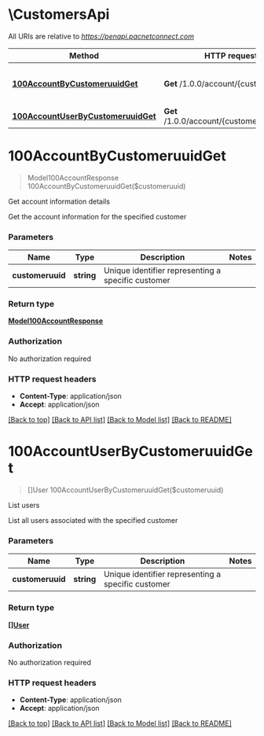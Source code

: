 # \CustomersApi

All URIs are relative to *https://penapi.pacnetconnect.com*

Method | HTTP request | Description
------------- | ------------- | -------------
[**100AccountByCustomeruuidGet**](CustomersApi.md#100AccountByCustomeruuidGet) | **Get** /1.0.0/account/{customeruuid} | Get account information details
[**100AccountUserByCustomeruuidGet**](CustomersApi.md#100AccountUserByCustomeruuidGet) | **Get** /1.0.0/account/{customeruuid}/user | List users


# **100AccountByCustomeruuidGet**
> Model100AccountResponse 100AccountByCustomeruuidGet($customeruuid)

Get account information details

Get the account information for the specified customer


### Parameters

Name | Type | Description  | Notes
------------- | ------------- | ------------- | -------------
 **customeruuid** | **string**| Unique identifier representing a specific customer | 

### Return type

[**Model100AccountResponse**](100AccountResponse.md)

### Authorization

No authorization required

### HTTP request headers

 - **Content-Type**: application/json
 - **Accept**: application/json

[[Back to top]](#) [[Back to API list]](../README.md#documentation-for-api-endpoints) [[Back to Model list]](../README.md#documentation-for-models) [[Back to README]](../README.md)

# **100AccountUserByCustomeruuidGet**
> []User 100AccountUserByCustomeruuidGet($customeruuid)

List users

List all users associated with the specified customer


### Parameters

Name | Type | Description  | Notes
------------- | ------------- | ------------- | -------------
 **customeruuid** | **string**| Unique identifier representing a specific customer | 

### Return type

[**[]User**](User.md)

### Authorization

No authorization required

### HTTP request headers

 - **Content-Type**: application/json
 - **Accept**: application/json

[[Back to top]](#) [[Back to API list]](../README.md#documentation-for-api-endpoints) [[Back to Model list]](../README.md#documentation-for-models) [[Back to README]](../README.md)

